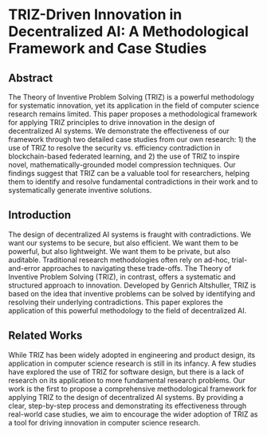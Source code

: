 # TRIZ-Driven Innovation in Decentralized AI: A Methodological Framework and Case Studies

## Abstract
The Theory of Inventive Problem Solving (TRIZ) is a powerful methodology for systematic innovation, yet its application in the field of computer science research remains limited. This paper proposes a methodological framework for applying TRIZ principles to drive innovation in the design of decentralized AI systems. We demonstrate the effectiveness of our framework through two detailed case studies from our own research: 1) the use of TRIZ to resolve the security vs. efficiency contradiction in blockchain-based federated learning, and 2) the use of TRIZ to inspire novel, mathematically-grounded model compression techniques. Our findings suggest that TRIZ can be a valuable tool for researchers, helping them to identify and resolve fundamental contradictions in their work and to systematically generate inventive solutions.

## Introduction
The design of decentralized AI systems is fraught with contradictions. We want our systems to be secure, but also efficient. We want them to be powerful, but also lightweight. We want them to be private, but also auditable. Traditional research methodologies often rely on ad-hoc, trial-and-error approaches to navigating these trade-offs. The Theory of Inventive Problem Solving (TRIZ), in contrast, offers a systematic and structured approach to innovation. Developed by Genrich Altshuller, TRIZ is based on the idea that inventive problems can be solved by identifying and resolving their underlying contradictions. This paper explores the application of this powerful methodology to the field of decentralized AI.

## Related Works
While TRIZ has been widely adopted in engineering and product design, its application in computer science research is still in its infancy. A few studies have explored the use of TRIZ for software design, but there is a lack of research on its application to more fundamental research problems. Our work is the first to propose a comprehensive methodological framework for applying TRIZ to the design of decentralized AI systems. By providing a clear, step-by-step process and demonstrating its effectiveness through real-world case studies, we aim to encourage the wider adoption of TRIZ as a tool for driving innovation in computer science research.
